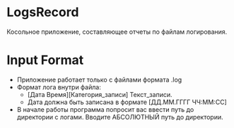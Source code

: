 ﻿# LogsRecord
Косольное приложение, составляющее отчеты по файлам логирования.
# Input Format
* Приложение работает только с файлами формата .log
* Формат лога внутри файла:
  * \[Дата Время]\[Категория_записи] Текст_записи.
  * Дата должна быть записана в формате \[ДД.ММ.ГГГГ ЧЧ:ММ:СС]
* В начале работы программа попросит вас ввести путь до директории с логами. Вводите АБСОЛЮТНЫЙ путь до директории.